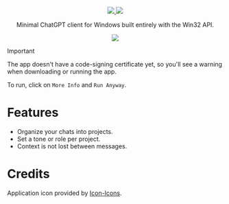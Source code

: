 <div align="center">
  <p>
    <a href="https://github.com/gpt32/application/releases/latest/download/gpt32.exe">
      <img src="https://img.shields.io/github/v/release/gpt32/application?sort=semver&style=for-the-badge&logo=github&label=Download%20Exe" />
    </a>
    <a href="https://github.com/GPT32/application/milestones">
      <img src="https://img.shields.io/badge/view_the-roadmap-blue?style=for-the-badge&logo=rocket&logoColor=white" />
    </a>
  </p>
  <p>Minimal ChatGPT client for Windows built entirely with the Win32 API.</p>
  <img src="../assets/demo.gif" />
</div>

> [!IMPORTANT]
> The app doesn't have a code-signing certificate yet, so you'll see a warning when downloading or running the app.
>
> To run, click on `More Info` and `Run Anyway`.

# Features

- Organize your chats into projects.
- Set a tone or role per project.
- Context is not lost between messages.

# Credits

Application icon provided by [Icon-Icons](https://icon-icons.com/icon/book-address-education-bookmark-business-agenda-notebook/267267).
